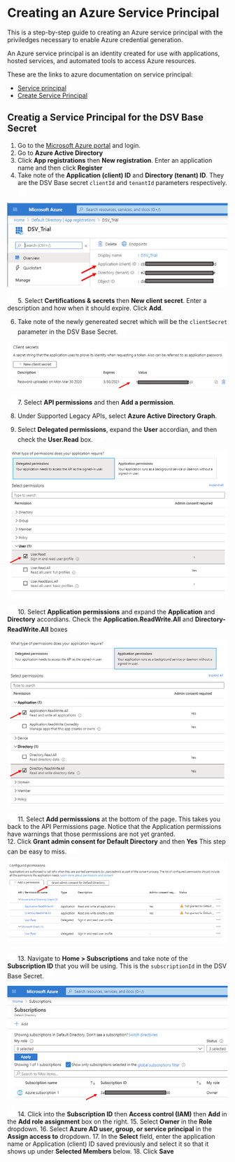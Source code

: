 [title]: # (Azure Service Principal)
[tags]: # (DevOps Secrets Vault,DSV,)
[priority]: # (6210)

# Creating an Azure Service Principal

This is a step-by-step guide to creating an Azure service principal with the priviledges necessary to enable Azure credential generation.

An Azure service principal is an identity created for use with applications, hosted services, and automated tools to access Azure resources. 

These are the links to azure documentation on service principal:

* [Service principal](https://docs.microsoft.com/en-us/azure/active-directory/develop/app-objects-and-service-principals)
* [Create Service Principal](https://docs.microsoft.com/en-us/azure/active-directory/develop/howto-create-service-principal-portal)

## Creatig a Service Principal for the DSV Base Secret

1. Go to the [Microsoft Azure portal](https://portal.azure.com) and login.
2. Go to **Azure Active Directory** 
3. Click **App registrations** then **New registration**.  Enter an application name and then click **Register**
4. Take note of the **Application (client) ID** and **Directory (tenant) ID**.  They are the DSV Base secret `clientId` and `tenantId` parameters respectively.
![](./images/spacer.png)

![](./images/applicationIDs.png)

![](./images/spacer.png)
5. Select **Certifications & secrets** then **New client secret**.  Enter a description and how when it should expire.  Click **Add**.

6. Take note of the newly genereated secret which will be the `clientSecret` parameter in the DSV Base Secret.
![](./images/spacer.png)

![](./images/clientsecret.png)

![](./images/spacer.png)
7. Select **API permissions** and then **Add a permission**.

8. Under Supported Legacy APIs, select **Azure Active Directory Graph**.

9. Select **Delegated permissions**, expand the **User** accordian, and then check the **User.Read** box.
![](./images/spacer.png)

![](./images/delegated.png)

![](./images/spacer.png)
10.  Select **Application permissions** and expand the **Application** and **Directory** accordians.  Check the **Application.ReadWrite.All** and **Directory-ReadWrite.All** boxes
![](./images/spacer.png)

![](./images/application.png)

![](./images/spacer.png)
11. Select **Add permisssions** at the bottom of the page.  This takes you back to the API Permissions page.  Notice that the Application permissions have warnings that those permissions are not yet granted.  
12. Click **Grant admin consent for Default Directory** and then **Yes**  This step can be easy to miss.
 ![](./images/spacer.png)

![](./images/grantpermission.png)

![](./images/spacer.png)
13. Navigate to **Home > Subscriptions** and take note of the **Subscription ID** that you will be using.  This is the `subscriptionId` in the DSV Base Secret.
 ![](./images/spacer.png)

![](./images/subscription.png)

![](./images/spacer.png)
14. Click into the **Subscription ID** then **Access control (IAM)** then **Add** in the **Add role assignment** box on the right.
15. Select **Owner** in the **Role** dropdown.
16. Select **Azure AD user, group, or service principal** in the **Assign access to** dropdown.
17. In the **Select** field, enter the application name or Application (client) ID saved previously and select it so that it shows up under **Selected Members** below.
18.  Click **Save**

